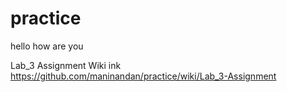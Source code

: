 # practice
hello how are you

Lab_3 Assignment Wiki ink
https://github.com/maninandan/practice/wiki/Lab_3-Assignment
